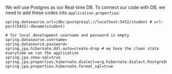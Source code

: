 We will use Postgres as our Real-time DB. To connect our code with DB, we need to add these codes into `application.properties`:

```
spring.datasource.url=jdbc:postgresql://localhost:5432/student # url-port(5432)-dbname(student)

# for local development username and password is empty
spring.datasource.username=
spring.datasource.password=
spring.jpa.hibernate.ddl-auto=create-drop # we have the clean state everytime we run the application
spring.jpa.show-sql=true
spring.jpa.properties.hibernate.dialect=org.hibernate.dialect.PostgreSQLDialect
spring.jpa.properties.hibernate.format_sql=true
```
